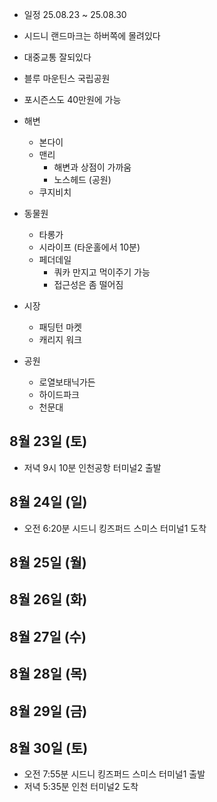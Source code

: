 
- 일정 25.08.23 ~ 25.08.30 

- 시드니 랜드마크는 하버쪽에 몰려있다
- 대중교통 잘되있다
- 블루 마운틴스 국립공원
- 포시즌스도 40만원에 가능

- 해변
	- 본다이
	- 맨리
		- 해변과 상점이 가까움
		- 노스헤드 (공원)
	- 쿠지비치
- 동물원
	- 타롱가
	- 시라이프 (타운홀에서 10분)
	- 페더데일 
		- 쿼카 만지고 먹이주기 가능
		- 접근성은 좀 떨어짐
- 시장
	- 패딩턴 마켓
	- 캐리지 워크
- 공원
	- 로열보태닉가든
	- 하이드파크
	- 천문대

## 8월 23일 (토)

- 저녁 9시 10분 인천공항 터미널2 출발

## 8월 24일 (일)

- 오전 6:20분 시드니 킹즈퍼드 스미스 터미널1 도착

## 8월 25일 (월)

## 8월 26일 (화)

## 8월 27일 (수)

## 8월 28일 (목)

## 8월 29일 (금)

## 8월 30일 (토)

- 오전 7:55분 시드니 킹즈퍼드 스미스 터미널1 출발
- 저녁 5:35분 인천 터미널2 도착
